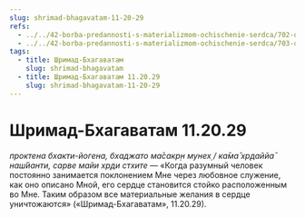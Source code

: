 ```yaml
---
slug: shrimad-bhagavatam-11-20-29
refs:
  - ../../42-borba-predannosti-s-materializmom-ochischenie-serdca/702-ontologiya-pr-ch-5-8-borba-predannosti-s-materializmom-shrimad-bhagavatam-11-20-27-29.md
  - ../../42-borba-predannosti-s-materializmom-ochischenie-serdca/703-ontologiya-pr-ch-5-9-pozvolit-krishne-vysadit-desant-v-serdtse-shrimad-bhagavatam-2-8-5.md
tags:
  - title: Шримад-Бхагаватам
    slug: shrimad-bhagavatam
  - title: Шримад-Бхагаватам 11.20.29
    slug: shrimad-bhagavatam-11-20-29
---
```


# Шримад-Бхагаватам 11.20.29

*проктена бхакти-йогена, бхаджато ма̄сакр̣н мунех̣ / ка̄ма̄ хр̣даййа̄ наш́йанти, сарве майи хр̣ди стхите* — «Когда разумный человек постоянно занимается поклонением Мне через любовное служение, как оно описано Мной, его сердце становится стойко расположенным во Мне. Таким образом все материальные желания в сердце уничтожаются» («Шримад-Бхагаватам», 11.20.29).
